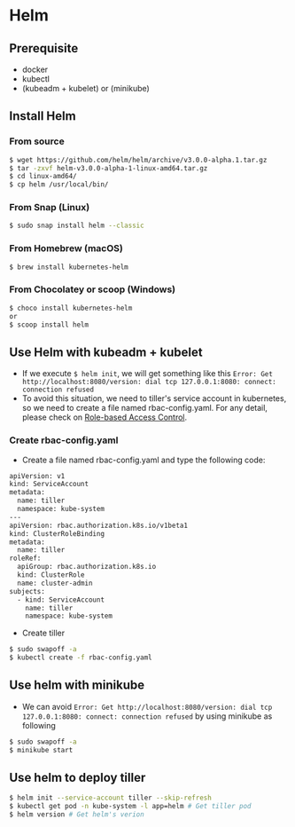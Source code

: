 # Helm
## Prerequisite
* docker
* kubectl
* (kubeadm + kubelet) or (minikube)
## Install Helm
### From source
```sh
$ wget https://github.com/helm/helm/archive/v3.0.0-alpha.1.tar.gz
$ tar -zxvf helm-v3.0.0-alpha-1-linux-amd64.tar.gz
$ cd linux-amd64/
$ cp helm /usr/local/bin/
```
### From Snap (Linux)
```sh
$ sudo snap install helm --classic
```
### From Homebrew (macOS)
```sh
$ brew install kubernetes-helm
```
### From Chocolatey or scoop (Windows)
```sh
$ choco install kubernetes-helm
or
$ scoop install helm
```
## Use Helm with kubeadm + kubelet
* If we execute `$ helm init`, we will get something like this `Error: Get http://localhost:8080/version: dial tcp 127.0.0.1:8080: connect: connection refused`
* To avoid this situation, we need to tiller's service account in kubernetes, so we need to create a file named rbac-config.yaml. For any detail, please check on [Role-based Access Control](https://docs.helm.sh/using_helm/#role-based-access-control).
### Create rbac-config.yaml
* Create a file named rbac-config.yaml and type the following code:
```sh
apiVersion: v1
kind: ServiceAccount
metadata:
  name: tiller
  namespace: kube-system
---
apiVersion: rbac.authorization.k8s.io/v1beta1
kind: ClusterRoleBinding
metadata:
  name: tiller
roleRef:
  apiGroup: rbac.authorization.k8s.io
  kind: ClusterRole
  name: cluster-admin
subjects:
  - kind: ServiceAccount
    name: tiller
    namespace: kube-system
```
* Create tiller
```sh
$ sudo swapoff -a
$ kubectl create -f rbac-config.yaml
```
## Use helm with minikube
* We can avoid `Error: Get http://localhost:8080/version: dial tcp 127.0.0.1:8080: connect: connection refused` by using minikube as following
```sh
$ sudo swapoff -a
$ minikube start
```
## Use helm to deploy tiller
```sh
$ helm init --service-account tiller --skip-refresh
$ kubectl get pod -n kube-system -l app=helm # Get tiller pod
$ helm version # Get helm's verion
```
